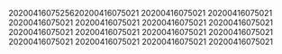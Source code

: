 2020041607525620200416075021
20200416075021
20200416075021
20200416075021
20200416075021
20200416075021
20200416075021
20200416075021
20200416075021
20200416075021
20200416075021
20200416075021
20200416075021
20200416075021
20200416075021
